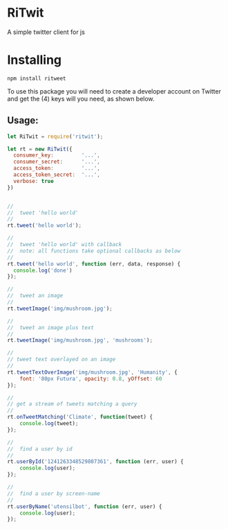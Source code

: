 # RiTwit

A simple twitter client for js

# Installing

```shell
npm install ritweet
```

To use this package you will need to create a developer account on Twitter and get the (4) keys will you need, as shown below.


## Usage:

```javascript
let RiTwit = require('ritwit');

let rt = new RiTwit({
  consumer_key:         '...',
  consumer_secret:      '...',
  access_token:         '...',
  access_token_secret:  '...',
  verbose: true
})


//
//  tweet 'hello world'
//
rt.tweet('hello world');

//
//  tweet 'hello world' with callback
//  note: all functions take optional callbacks as below
//
rt.tweet('hello world', function (err, data, response) {
  console.log('done')
});

//
//  tweet an image
//
rt.tweetImage('img/mushroom.jpg');

//
//  tweet an image plus text
//
rt.tweetImage('img/mushroom.jpg', 'mushrooms');

//
// tweet text overlayed on an image
//
rt.tweetTextOverImage('img/mushroom.jpg', 'Humanity', {
    font: '80px Futura', opacity: 0.8, yOffset: 60
});

//
// get a stream of tweets matching a query
//
rt.onTweetMatching('Climate', function(tweet) {
    console.log(tweet);
});

//
//  find a user by id
//
rt.userById('1241263348529807361', function (err, user) {
    console.log(user);
});

//
//  find a user by screen-name
//
rt.userByName('utensilbot', function (err, user) {
    console.log(user);
});




